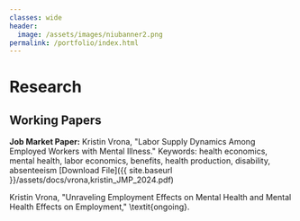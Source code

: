```yaml
---
classes: wide
header:
  image: /assets/images/niubanner2.png
permalink: /portfolio/index.html
---
```




# Research

  
<h2 id="working-papers">Working Papers</h2> 
  
**Job Market Paper:** Kristin Vrona, "Labor Supply Dynamics Among Employed Workers with Mental Illness." Keywords: health economics, mental health, labor economics, benefits, health production, disability, absenteeism
[Download File]({{ site.baseurl }}/assets/docs/vrona,kristin_JMP_2024.pdf)

Kristin Vrona, "Unraveling Employment Effects on Mental Health and Mental Health Effects on Employment," \textit{ongoing}.
